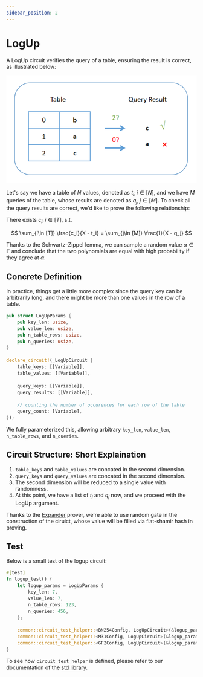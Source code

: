 ```yaml
---
sidebar_position: 2
---
```


# LogUp

A LogUp circuit verifies the query of a table, ensuring the result is correct, as illustrated below:

![lookup](./lookup.png)

Let's say we have a table of $N$ values, denoted as $t_i, i\in [N]$, and we have $M$ queries of the table, whose results are denoted as $q_j, j\in [M]$. To check all the query results are correct, we'd like to prove the following relationship:

There exists $c_i, i\in [T]$, s.t.

$$
\sum_{i\in [T]} \frac{c_i}{X - t_i} = \sum_{j\in [M]} \frac{1}{X - q_j}
$$

Thanks to the Schwartz–Zippel lemma, we can sample a random value $\alpha\in\mathbb{F}$ and conclude that the two polynomials are equal with high probability if they agree at $\alpha$.

## Concrete Definition

In practice, things get a little more complex since the query key can be arbitrarily long, and there might be more than one values in the row of a table.

```rust
pub struct LogUpParams {
    pub key_len: usize,
    pub value_len: usize,
    pub n_table_rows: usize,
    pub n_queries: usize,
}

declare_circuit!(_LogUpCircuit {
    table_keys: [[Variable]],
    table_values: [[Variable]],

    query_keys: [[Variable]],
    query_results: [[Variable]],

    // counting the number of occurences for each row of the table
    query_count: [Variable],
});

```

We fully parameterized this, allowing arbitrary `key_len`, `value_len`, `n_table_rows`, and `n_queries`.

## Circuit Structure: Short Explaination

1. `table_keys` and `table_values` are concated in the second dimension.
2. `query_keys` and `query_values` are concated in the second dimension.
3. The second dimension will be reduced to a single value with randomness.
4. At this point, we have a list of $t_i$ and $q_j$ now, and we proceed with the LogUp argument.

Thanks to the [Expander](https://github.com/PolyhedraZK/Expander) prover, we're able to use random gate in the construction of the ciruict, whose value will be filled via fiat-shamir hash in proving.

## Test

Below is a small test of the logup circuit:

```rust
#[test]
fn logup_test() {
    let logup_params = LogUpParams {
        key_len: 7,
        value_len: 7,
        n_table_rows: 123,
        n_queries: 456,
    };

    common::circuit_test_helper::<BN254Config, LogUpCircuit>(&logup_params);
    common::circuit_test_helper::<M31Config, LogUpCircuit>(&logup_params);
    common::circuit_test_helper::<GF2Config, LogUpCircuit>(&logup_params);
}
```

To see how `circuit_test_helper` is defined, please refer to our documentation of the [std library](../rust/std.md).
